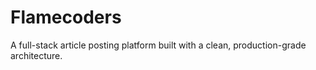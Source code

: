 # Flamecoders

A full-stack article posting platform built with a clean, production-grade architecture.
